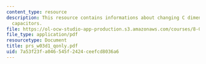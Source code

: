 ```yaml
---
content_type: resource
description: This resource contains informations about changing C dimensions and parallel-plate
  capacitors.
file: https://ol-ocw-studio-app-production.s3.amazonaws.com/courses/8-02-physics-ii-electricity-and-magnetism-spring-2007/7a53f23fa046545f2424ceefcd8036a6_prs_w03d1_qonly.pdf
file_type: application/pdf
resourcetype: Document
title: prs_w03d1_qonly.pdf
uid: 7a53f23f-a046-545f-2424-ceefcd8036a6
---
```

